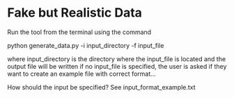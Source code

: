 # Fake but Realistic Data

Run the tool from the terminal using the command

python generate_data.py -i input_directory -f input_file

where input_directory is the directory where the input_file is located and the output file will be written
if no input_file is specified, the user is asked if they want to create an example file with correct format...

How should the input be specified? See input_format_example.txt
